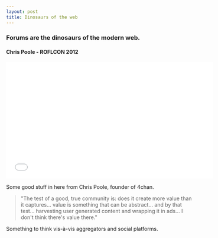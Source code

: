 ```yaml
---
layout: post
title: Dinosaurs of the web
---
```


### Forums are the dinosaurs of the modern web.

#### Chris Poole - ROFLCON 2012

<iframe width="560" height="315" src="//www.youtube.com/embed/O5adlMZFVEA" frameborder="0" allowfullscreen></iframe>

Some good stuff in here from Chris Poole, founder of 4chan.

> "The test of a good, true community is: does it create more value than it captures... value is something that can be abstract... and by that test... harvesting user generated content and wrapping it in ads... I don't think there's value there."

Something to think vis-à-vis aggregators and social platforms.